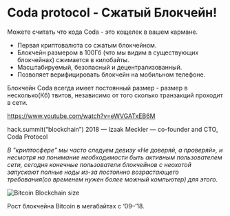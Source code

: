 
# Coda protocol - Сжатый Блокчейн!

Можете считать что кода Coda - это кощелек в вашем кармане.

- Первая криптовалюта со сжатым блокчейном.
- Блокчейн размером в 100Гб (что мы видим в существующих блокчейнах) сжимается в килобайты.
- Масштабируемый, безопасный и децентрализованный.
- Позволяет верифицировать блокчейн на мобильном телефоне.

Блокчейн Coda всегда имеет постоянный размер - размер в несколько(Кб) твитов, независимо от того сколько транзакций проходит в сети. 

https://www.youtube.com/watch?v=eWVGATxEB6M

hack.summit(“blockchain”) 2018 — Izaak Meckler — co-founder and CTO, Coda Protocol

_В "криптосфере" мы часто следуем девизу «Не доверяй, а проверяй», и несмотря на понимание необходимости быть активным пользователем сети, сегодня конечные пользователи блокчейнов с неохотой запускают полные ноды из-за постоянно возрастающего требования(со временем нужен более можный компьютер) для этого._

![Bitcoin Blockchain size](image1.jpg)

Рост блокчейна Bitcoin в мегабайтах с ‘09–’18.

